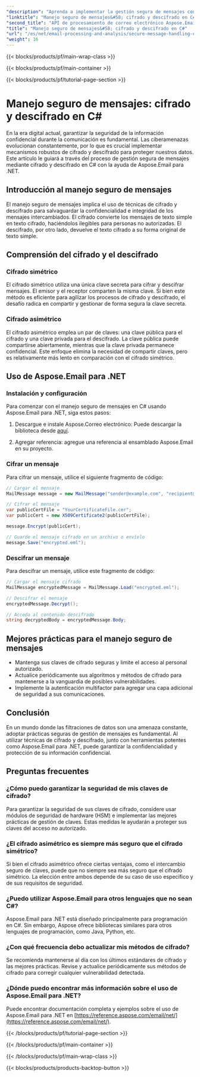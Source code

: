 ```yaml
---
"description": "Aprenda a implementar la gestión segura de mensajes con cifrado y descifrado en C# usando Aspose.Email para .NET. Proteja eficazmente sus datos confidenciales."
"linktitle": "Manejo seguro de mensajes&#58; cifrado y descifrado en C#"
"second_title": "API de procesamiento de correo electrónico Aspose.Email .NET"
"title": "Manejo seguro de mensajes&#58; cifrado y descifrado en C#"
"url": "/es/net/email-processing-and-analysis/secure-message-handling-encryption-and-decryption-in-csharp/"
"weight": 16
---
```


{{< blocks/products/pf/main-wrap-class >}}

{{< blocks/products/pf/main-container >}}

{{< blocks/products/pf/tutorial-page-section >}}

# Manejo seguro de mensajes: cifrado y descifrado en C#


En la era digital actual, garantizar la seguridad de la información confidencial durante la comunicación es fundamental. Las ciberamenazas evolucionan constantemente, por lo que es crucial implementar mecanismos robustos de cifrado y descifrado para proteger nuestros datos. Este artículo le guiará a través del proceso de gestión segura de mensajes mediante cifrado y descifrado en C# con la ayuda de Aspose.Email para .NET.

## Introducción al manejo seguro de mensajes

El manejo seguro de mensajes implica el uso de técnicas de cifrado y descifrado para salvaguardar la confidencialidad e integridad de los mensajes intercambiados. El cifrado convierte los mensajes de texto simple en texto cifrado, haciéndolos ilegibles para personas no autorizadas. El descifrado, por otro lado, devuelve el texto cifrado a su forma original de texto simple.

## Comprensión del cifrado y el descifrado

### Cifrado simétrico

El cifrado simétrico utiliza una única clave secreta para cifrar y descifrar mensajes. El emisor y el receptor comparten la misma clave. Si bien este método es eficiente para agilizar los procesos de cifrado y descifrado, el desafío radica en compartir y gestionar de forma segura la clave secreta.

### Cifrado asimétrico

El cifrado asimétrico emplea un par de claves: una clave pública para el cifrado y una clave privada para el descifrado. La clave pública puede compartirse abiertamente, mientras que la clave privada permanece confidencial. Este enfoque elimina la necesidad de compartir claves, pero es relativamente más lento en comparación con el cifrado simétrico.

## Uso de Aspose.Email para .NET

### Instalación y configuración

Para comenzar con el manejo seguro de mensajes en C# usando Aspose.Email para .NET, siga estos pasos:

1. Descargue e instale Aspose.Correo electrónico: Puede descargar la biblioteca desde [aquí](https://releases.aspose.com/email/net).

2. Agregar referencia: agregue una referencia al ensamblado Aspose.Email en su proyecto.

### Cifrar un mensaje

Para cifrar un mensaje, utilice el siguiente fragmento de código:

```csharp
// Cargar el mensaje
MailMessage message = new MailMessage("sender@example.com", "recipient@example.com", "Subject", "Message body");

// Cifrar el mensaje
var publicCertFile = "YourCertificateFile.cer";
var publicCert = new X509Certificate2(publicCertFile);

message.Encrypt(publicCert);

// Guarde el mensaje cifrado en un archivo o envíelo
message.Save("encrypted.eml");
```

### Descifrar un mensaje

Para descifrar un mensaje, utilice este fragmento de código:

```csharp
// Cargar el mensaje cifrado
MailMessage encryptedMessage = MailMessage.Load("encrypted.eml");

// Descifrar el mensaje
encryptedMessage.Decrypt();

// Acceda al contenido descifrado
string decryptedBody = encryptedMessage.Body;
```

## Mejores prácticas para el manejo seguro de mensajes

- Mantenga sus claves de cifrado seguras y limite el acceso al personal autorizado.
- Actualice periódicamente sus algoritmos y métodos de cifrado para mantenerse a la vanguardia de posibles vulnerabilidades.
- Implemente la autenticación multifactor para agregar una capa adicional de seguridad a sus comunicaciones.

## Conclusión

En un mundo donde las filtraciones de datos son una amenaza constante, adoptar prácticas seguras de gestión de mensajes es fundamental. Al utilizar técnicas de cifrado y descifrado, junto con herramientas potentes como Aspose.Email para .NET, puede garantizar la confidencialidad y protección de su información confidencial.

## Preguntas frecuentes

### ¿Cómo puedo garantizar la seguridad de mis claves de cifrado?

Para garantizar la seguridad de sus claves de cifrado, considere usar módulos de seguridad de hardware (HSM) e implementar las mejores prácticas de gestión de claves. Estas medidas le ayudarán a proteger sus claves del acceso no autorizado.

### ¿El cifrado asimétrico es siempre más seguro que el cifrado simétrico?

Si bien el cifrado asimétrico ofrece ciertas ventajas, como el intercambio seguro de claves, puede que no siempre sea más seguro que el cifrado simétrico. La elección entre ambos depende de su caso de uso específico y de sus requisitos de seguridad.

### ¿Puedo utilizar Aspose.Email para otros lenguajes que no sean C#?

Aspose.Email para .NET está diseñado principalmente para programación en C#. Sin embargo, Aspose ofrece bibliotecas similares para otros lenguajes de programación, como Java, Python, etc.

### ¿Con qué frecuencia debo actualizar mis métodos de cifrado?

Se recomienda mantenerse al día con los últimos estándares de cifrado y las mejores prácticas. Revise y actualice periódicamente sus métodos de cifrado para corregir cualquier vulnerabilidad detectada.

### ¿Dónde puedo encontrar más información sobre el uso de Aspose.Email para .NET?

Puede encontrar documentación completa y ejemplos sobre el uso de Aspose.Email para .NET en [https://reference.aspose.com/email/net/](https://reference.aspose.com/email/net/).

{{< /blocks/products/pf/tutorial-page-section >}}

{{< /blocks/products/pf/main-container >}}

{{< /blocks/products/pf/main-wrap-class >}}

{{< blocks/products/products-backtop-button >}}